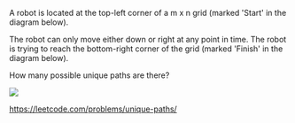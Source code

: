 A robot is located at the top-left corner of a m x n grid (marked 'Start' in the diagram below).

The robot can only move either down or right at any point in time. The robot is trying to reach the bottom-right corner of the grid (marked 'Finish' in the diagram below).

How many possible unique paths are there?

<p><img src="http://leetcode.com/wp-content/uploads/2014/12/robot_maze.png"></p>

https://leetcode.com/problems/unique-paths/
